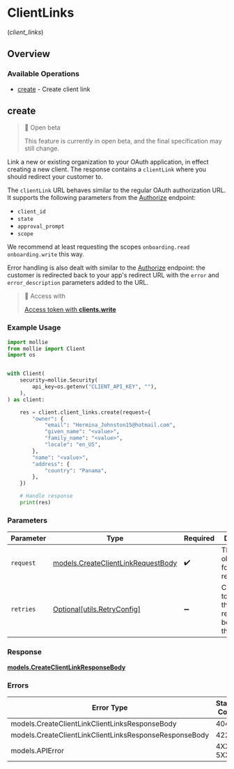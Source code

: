 # ClientLinks
(*client_links*)

## Overview

### Available Operations

* [create](#create) - Create client link

## create

> 🚧 Open beta
>
> This feature is currently in open beta, and the final specification may still change.

Link a new or existing organization to your OAuth application, in effect creating a new client. The response contains a `clientLink` where you should redirect your customer to.

The `clientLink` URL behaves similar to the regular OAuth authorization URL. It supports the following parameters from the [Authorize](authorize) endpoint:

* `client_id`
* `state`
* `approval_prompt`
* `scope`

We recommend at least requesting the scopes `onboarding.read onboarding.write` this way.

Error handling is also dealt with similar to the [Authorize](authorize) endpoint: the customer is redirected back to your app's redirect URL with the `error` and `error_description` parameters added to the URL.

> 🔑 Access with
>
> [Access token with **clients.write**](/reference/authentication)

### Example Usage

```python
import mollie
from mollie import Client
import os


with Client(
    security=mollie.Security(
        api_key=os.getenv("CLIENT_API_KEY", ""),
    ),
) as client:

    res = client.client_links.create(request={
        "owner": {
            "email": "Hermina_Johnston15@hotmail.com",
            "given_name": "<value>",
            "family_name": "<value>",
            "locale": "en_US",
        },
        "name": "<value>",
        "address": {
            "country": "Panama",
        },
    })

    # Handle response
    print(res)

```

### Parameters

| Parameter                                                                         | Type                                                                              | Required                                                                          | Description                                                                       |
| --------------------------------------------------------------------------------- | --------------------------------------------------------------------------------- | --------------------------------------------------------------------------------- | --------------------------------------------------------------------------------- |
| `request`                                                                         | [models.CreateClientLinkRequestBody](../../models/createclientlinkrequestbody.md) | :heavy_check_mark:                                                                | The request object to use for the request.                                        |
| `retries`                                                                         | [Optional[utils.RetryConfig]](../../models/utils/retryconfig.md)                  | :heavy_minus_sign:                                                                | Configuration to override the default retry behavior of the client.               |

### Response

**[models.CreateClientLinkResponseBody](../../models/createclientlinkresponsebody.md)**

### Errors

| Error Type                                             | Status Code                                            | Content Type                                           |
| ------------------------------------------------------ | ------------------------------------------------------ | ------------------------------------------------------ |
| models.CreateClientLinkClientLinksResponseBody         | 404                                                    | application/hal+json                                   |
| models.CreateClientLinkClientLinksResponseResponseBody | 422                                                    | application/hal+json                                   |
| models.APIError                                        | 4XX, 5XX                                               | \*/\*                                                  |